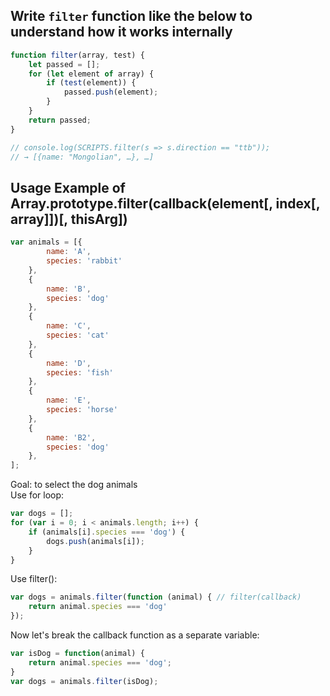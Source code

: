 ## Write `filter` function like the below to understand how it works internally
```javascript
function filter(array, test) {
    let passed = [];
    for (let element of array) {
        if (test(element)) {
            passed.push(element);
        }
    }
    return passed;
}

// console.log(SCRIPTS.filter(s => s.direction == "ttb"));
// → [{name: "Mongolian", …}, …]
```

## Usage Example of Array.prototype.filter(callback(element[, index[, array]])[, thisArg])
```javascript
var animals = [{
        name: 'A',
        species: 'rabbit'
    },
    {
        name: 'B',
        species: 'dog'
    },
    {
        name: 'C',
        species: 'cat'
    },
    {
        name: 'D',
        species: 'fish'
    },
    {
        name: 'E',
        species: 'horse'
    },
    {
        name: 'B2',
        species: 'dog'
    },
];
```

Goal: to select the dog animals  
Use for loop: 
```javascript
var dogs = [];
for (var i = 0; i < animals.length; i++) {
    if (animals[i].species === 'dog') {
        dogs.push(animals[i]);
    }
}
```
Use filter(): 
```javascript
var dogs = animals.filter(function (animal) { // filter(callback)
    return animal.species === 'dog'
});
```
Now let's break the callback function as a separate variable: 
```javascript
var isDog = function(animal) {
    return animal.species === 'dog';
}
var dogs = animals.filter(isDog);
```

